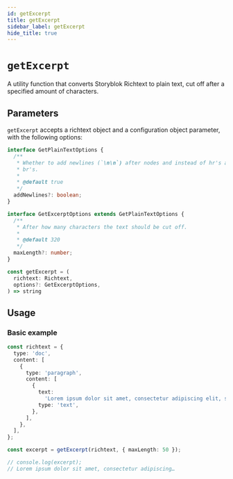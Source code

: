 ```yaml
---
id: getExcerpt
title: getExcerpt
sidebar_label: getExcerpt
hide_title: true
---
```


# `getExcerpt`

A utility function that converts Storyblok Richtext to plain text, cut off after a specified amount of characters.

## Parameters

`getExcerpt` accepts a richtext object and a configuration object parameter, with the following options:

```ts no-transpile
interface GetPlainTextOptions {
  /**
   * Whether to add newlines (`\n\n`) after nodes and instead of hr's and
   * br's.
   *
   * @default true
   */
  addNewlines?: boolean;
}

interface GetExcerptOptions extends GetPlainTextOptions {
  /**
   * After how many characters the text should be cut off.
   *
   * @default 320
   */
  maxLength?: number;
}

const getExcerpt = (
  richtext: Richtext,
  options?: GetExcerptOptions,
) => string
```

## Usage

### Basic example

```ts
const richtext = {
  type: 'doc',
  content: [
    {
      type: 'paragraph',
      content: [
        {
          text:
            'Lorem ipsum dolor sit amet, consectetur adipiscing elit, sed do eiusmod tempor incididunt ut labore et dolore magna aliqua.',
          type: 'text',
        },
      ],
    },
  ],
};

const excerpt = getExcerpt(richtext, { maxLength: 50 });

// console.log(excerpt);
// Lorem ipsum dolor sit amet, consectetur adipiscing…
```
